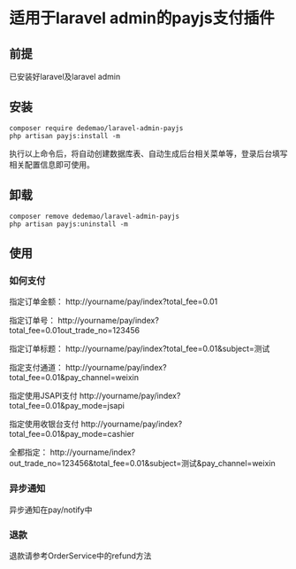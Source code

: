 适用于laravel admin的payjs支付插件
======
## 前提
已安装好laravel及laravel admin

## 安装

```
composer require dedemao/laravel-admin-payjs
php artisan payjs:install -m
````
执行以上命令后，将自动创建数据库表、自动生成后台相关菜单等，登录后台填写相关配置信息即可使用。

## 卸载
```
composer remove dedemao/laravel-admin-payjs
php artisan payjs:uninstall -m
````

## 使用
### 如何支付
指定订单金额：
http://yourname/pay/index?total_fee=0.01

指定订单号：
http://yourname/pay/index?total_fee=0.01out_trade_no=123456

指定订单标题：
http://yourname/pay/index?total_fee=0.01&subject=测试

指定支付通道：
http://yourname/pay/index?total_fee=0.01&pay_channel=weixin

指定使用JSAPI支付
http://yourname/pay/index?total_fee=0.01&pay_mode=jsapi

指定使用收银台支付
http://yourname/pay/index?total_fee=0.01&pay_mode=cashier

全都指定：
http://yourname/index?out_trade_no=123456&total_fee=0.01&subject=测试&pay_channel=weixin

### 异步通知
异步通知在pay/notify中

### 退款
退款请参考OrderService中的refund方法
